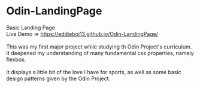 # Odin-LandingPage
Basic Landing Page </br>
Live Demo => https://eddieboi13.github.io/Odin-LandingPage/ </br> </br>
This was my first major project while studying th Odin Project's curriculum. It deepened my understanding of many fundamental css properties, namely flexbox. </br> </br>
It displays a little bit of the love I have for sports, as well as some basic design patterns given by the Odin Project.

